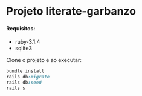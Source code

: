 # Projeto literate-garbanzo

#### Requisitos:

- ruby-3.1.4
- sqlite3

Clone o projeto e ao executar:

```ruby
bundle install
rails db:migrate
rails db:seed
rails s
